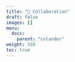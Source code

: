 ```yaml
---
title: "🚧 Collaboration"
draft: false
images: []
menu:
  docs:
    parent: "colander"
weight: 560
toc: true
---
```

